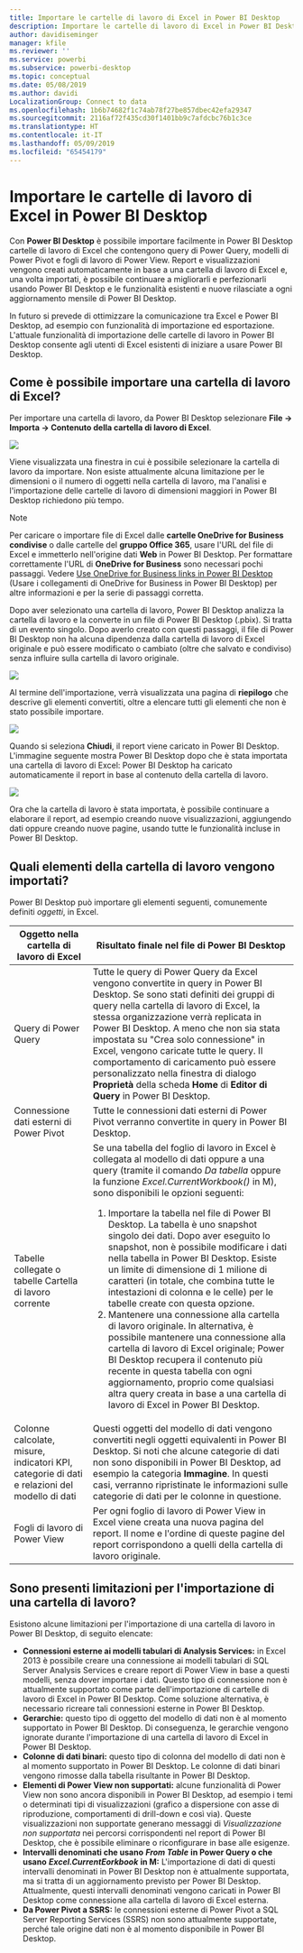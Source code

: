 ```yaml
---
title: Importare le cartelle di lavoro di Excel in Power BI Desktop
description: Importare le cartelle di lavoro di Excel in Power BI Desktop
author: davidiseminger
manager: kfile
ms.reviewer: ''
ms.service: powerbi
ms.subservice: powerbi-desktop
ms.topic: conceptual
ms.date: 05/08/2019
ms.author: davidi
LocalizationGroup: Connect to data
ms.openlocfilehash: 1b6b74682f1c74ab78f27be857dbec42efa29347
ms.sourcegitcommit: 2116af72f435cd30f1401bb9c7afdcbc76b1c3ce
ms.translationtype: HT
ms.contentlocale: it-IT
ms.lasthandoff: 05/09/2019
ms.locfileid: "65454179"
---
```

# <a name="import-excel-workbooks-into-power-bi-desktop"></a>Importare le cartelle di lavoro di Excel in Power BI Desktop
Con **Power BI Desktop** è possibile importare facilmente in Power BI Desktop cartelle di lavoro di Excel che contengono query di Power Query, modelli di Power Pivot e fogli di lavoro di Power View. Report e visualizzazioni vengono creati automaticamente in base a una cartella di lavoro di Excel e, una volta importati, è possibile continuare a migliorarli e perfezionarli usando Power BI Desktop e le funzionalità esistenti e nuove rilasciate a ogni aggiornamento mensile di Power BI Desktop.

In futuro si prevede di ottimizzare la comunicazione tra Excel e Power BI Desktop, ad esempio con funzionalità di importazione ed esportazione. L'attuale funzionalità di importazione delle cartelle di lavoro in Power BI Desktop consente agli utenti di Excel esistenti di iniziare a usare Power BI Desktop.

## <a name="how-do-i-import-an-excel-workbook"></a>Come è possibile importare una cartella di lavoro di Excel?
Per importare una cartella di lavoro, da Power BI Desktop selezionare **File -\> Importa -\> Contenuto della cartella di lavoro di Excel**.

![](media/desktop-import-excel-workbooks/importexceltopbi_1.png)

Viene visualizzata una finestra in cui è possibile selezionare la cartella di lavoro da importare. Non esiste attualmente alcuna limitazione per le dimensioni o il numero di oggetti nella cartella di lavoro, ma l'analisi e l'importazione delle cartelle di lavoro di dimensioni maggiori in Power BI Desktop richiedono più tempo.

> [!NOTE]
> Per caricare o importare file di Excel dalle **cartelle OneDrive for Business condivise** o dalle cartelle del **gruppo Office 365**, usare l'URL del file di Excel e immetterlo nell'origine dati **Web** in Power BI Desktop. Per formattare correttamente l'URL di **OneDrive for Business** sono necessari pochi passaggi. Vedere [Use OneDrive for Business links in Power BI Desktop](desktop-use-onedrive-business-links.md) (Usare i collegamenti di OneDrive for Business in Power BI Desktop) per altre informazioni e per la serie di passaggi corretta.
> 
> 

Dopo aver selezionato una cartella di lavoro, Power BI Desktop analizza la cartella di lavoro e la converte in un file di Power BI Desktop (.pbix). Si tratta di un evento singolo. Dopo averlo creato con questi passaggi, il file di Power BI Desktop non ha alcuna dipendenza dalla cartella di lavoro di Excel originale e può essere modificato o cambiato (oltre che salvato e condiviso) senza influire sulla cartella di lavoro originale.

![](media/desktop-import-excel-workbooks/importexceltopbi_2.png)

Al termine dell'importazione, verrà visualizzata una pagina di **riepilogo** che descrive gli elementi convertiti, oltre a elencare tutti gli elementi che non è stato possibile importare.

![](media/desktop-import-excel-workbooks/importexceltopbi_3.png)

Quando si seleziona **Chiudi**, il report viene caricato in Power BI Desktop. L'immagine seguente mostra Power BI Desktop dopo che è stata importata una cartella di lavoro di Excel: Power BI Desktop ha caricato automaticamente il report in base al contenuto della cartella di lavoro.

![](media/desktop-import-excel-workbooks/importexceltopbi_4.png)

Ora che la cartella di lavoro è stata importata, è possibile continuare a elaborare il report, ad esempio creando nuove visualizzazioni, aggiungendo dati oppure creando nuove pagine, usando tutte le funzionalità incluse in Power BI Desktop.

## <a name="which-workbook-elements-are-imported"></a>Quali elementi della cartella di lavoro vengono importati?
Power BI Desktop può importare gli elementi seguenti, comunemente definiti *oggetti*, in Excel.

| Oggetto nella cartella di lavoro di Excel | Risultato finale nel file di Power BI Desktop |
| --- | --- |
| Query di Power Query |Tutte le query di Power Query da Excel vengono convertite in query in Power BI Desktop. Se sono stati definiti dei gruppi di query nella cartella di lavoro di Excel, la stessa organizzazione verrà replicata in Power BI Desktop. A meno che non sia stata impostata su "Crea solo connessione" in Excel, vengono caricate tutte le query. Il comportamento di caricamento può essere personalizzato nella finestra di dialogo **Proprietà** della scheda **Home** di **Editor di Query** in Power BI Desktop. |
| Connessione dati esterni di Power Pivot |Tutte le connessioni dati esterni di Power Pivot verranno convertite in query in Power BI Desktop. |
| Tabelle collegate o tabelle Cartella di lavoro corrente |Se una tabella del foglio di lavoro in Excel è collegata al modello di dati oppure a una query (tramite il comando *Da tabella* oppure la funzione *Excel.CurrentWorkbook()* in M), sono disponibili le opzioni seguenti: <ol><li>Importare la tabella nel file di Power BI Desktop. La tabella è uno snapshot singolo dei dati. Dopo aver eseguito lo snapshot, non è possibile modificare i dati nella tabella in Power BI Desktop. Esiste un limite di dimensione di 1 milione di caratteri (in totale, che combina tutte le intestazioni di colonna e le celle) per le tabelle create con questa opzione.</li><li>Mantenere una connessione alla cartella di lavoro originale. In alternativa, è possibile mantenere una connessione alla cartella di lavoro di Excel originale; Power BI Desktop recupera il contenuto più recente in questa tabella con ogni aggiornamento, proprio come qualsiasi altra query creata in base a una cartella di lavoro di Excel in Power BI Desktop.</li></ul> |
| Colonne calcolate, misure, indicatori KPI, categorie di dati e relazioni del modello di dati |Questi oggetti del modello di dati vengono convertiti negli oggetti equivalenti in Power BI Desktop. Si noti che alcune categorie di dati non sono disponibili in Power BI Desktop, ad esempio la categoria **Immagine**. In questi casi, verranno ripristinate le informazioni sulle categorie di dati per le colonne in questione. |
| Fogli di lavoro di Power View |Per ogni foglio di lavoro di Power View in Excel viene creata una nuova pagina del report. Il nome e l'ordine di queste pagine del report corrispondono a quelli della cartella di lavoro originale. |

## <a name="are-there-any-limitations-to-importing-a-workbook"></a>Sono presenti limitazioni per l'importazione di una cartella di lavoro?
Esistono alcune limitazioni per l'importazione di una cartella di lavoro in Power BI Desktop, di seguito elencate:

* **Connessioni esterne ai modelli tabulari di Analysis Services:** in Excel 2013 è possibile creare una connessione ai modelli tabulari di SQL Server Analysis Services e creare report di Power View in base a questi modelli, senza dover importare i dati. Questo tipo di connessione non è attualmente supportato come parte dell'importazione di cartelle di lavoro di Excel in Power BI Desktop. Come soluzione alternativa, è necessario ricreare tali connessioni esterne in Power BI Desktop.
* **Gerarchie:** questo tipo di oggetto del modello di dati non è al momento supportato in Power BI Desktop. Di conseguenza, le gerarchie vengono ignorate durante l'importazione di una cartella di lavoro di Excel in Power BI Desktop.
* **Colonne di dati binari:** questo tipo di colonna del modello di dati non è al momento supportato in Power BI Desktop. Le colonne di dati binari vengono rimosse dalla tabella risultante in Power BI Desktop.
* **Elementi di Power View non supportati:** alcune funzionalità di Power View non sono ancora disponibili in Power BI Desktop, ad esempio i temi o determinati tipi di visualizzazioni (grafico a dispersione con asse di riproduzione, comportamenti di drill-down e così via). Queste visualizzazioni non supportate generano messaggi di *Visualizzazione non supportata* nei percorsi corrispondenti nel report di Power BI Desktop, che è possibile eliminare o riconfigurare in base alle esigenze.
* **Intervalli denominati che usano** ***From Table*** **in Power Query o che usano** ***Excel.CurrentEorkbook*** **in M:** L'importazione di dati di questi intervalli denominati in Power BI Desktop non è attualmente supportata, ma si tratta di un aggiornamento previsto per Power BI Desktop. Attualmente, questi intervalli denominati vengono caricati in Power BI Desktop come connessione alla cartella di lavoro di Excel esterna.
* **Da Power Pivot a SSRS:** le connessioni esterne di Power Pivot a SQL Server Reporting Services (SSRS) non sono attualmente supportate, perché tale origine dati non è al momento disponibile in Power BI Desktop.

